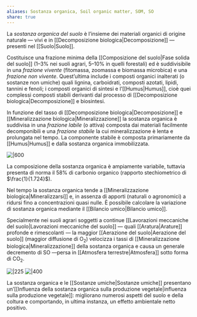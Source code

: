 ```yaml
---
aliases: Sostanza organica, Soil organic matter, SOM, SO
share: true
---
```

La *sostanza organica del suolo* è l’insieme dei materiali organici di origine naturale — vivi e in [[Decomposizione biologica|Decomposizione]] — presenti nel [[Suolo|Suolo]]. 

Costituisce una frazione minima della [[Composizione del suolo|Fase solida del suolo]] (1–3% nei suoli agrari, 5–10% in quelli forestali) ed è suddivisibile in una *frazione vivente* (fitomassa, zoomassa e biomassa microbica) e una *frazione non vivente*. Quest’ultima include i composti organici inalterati (o sostanze non umiche) quali lignina, carboidrati, composti azotati, lipidi, tannini e fenoli; i composti organici di sintesi e l’[[Humus|Humus]], cioè quei complessi composti stabili derivanti dal processo di [[Decomposizione biologica|Decomposizione]] e biosintesi.

In funzione del tasso di [[Decomposizione biologica|Decomposizione]] e [[Mineralizzazione biologica|Mineralizzazione]] la sostanza organica è suddivisa in una *frazione labile* (o attiva) composta dai materiali facilmente decomponibili e una *frazione stabile* la cui mineralizzazione è lenta e prolungata nel tempo. La componente stabile è composta primariamente da [[Humus|Humus]] e dalla sostanza organica immobilizzata.

![|600](48af214dc13f81ce1c2622a3afd89d59_MD5%201.png)

La composizione della sostanza organica è ampiamente variabile, tuttavia presenta di norma il 58% di carbonio organico (rapporto stechiometrico di $\frac{1}{1.724}$).

Nel tempo la sostanza organica tende a [[Mineralizzazione biologica|Mineralizzarsi]] e, in assenza di apporti (naturali o agronomici) a ridursi fino a concentrazioni quasi nulle.
È possibile calcolare la variazione di sostanza organica mediante il [[Bilancio umico|Bilancio umico]].

Specialmente nei suoli agrari soggetti a continue [[Lavorazioni meccaniche del suolo|Lavorazioni meccaniche del suolo]] — quali [[Aratura|Arature]] profonde e rimescolanti — la maggior [[Aerazione del suolo|Aerazione del suolo]]  (maggior diffusione di O<sub>2</sub>) velocizza i tassi di [[Mineralizzazione biologica|Mineralizzazione]] della sostanza organica e causa un generale decremento di SO —persa in [[Atmosfera terrestre|Atmosfera]] sotto forma di CO<sub>2</sub>. 


![|225](13241fb1f25648b6afdb176f0f28c3be_MD5%201.png)
![|400](3daf18ea80c04c5b07a158ae164ac7f1_MD5%201.png)

La sostanza organica e le [[Sostanze umiche|Sostanze umiche]] presentano un’[[Influenza della sostanza organica sulla produzione vegetale|influenza sulla produzione vegetale]]: migliorano numerosi aspetti del suolo e della coltura e comportando, in ultima instanza, un effetto ambientale netto positivo.